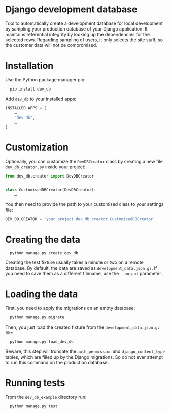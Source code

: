 Django development database
===========================

Tool to automatically create a development database for local development by sampling your production database of your Django application.
It maintains referential integrity by looking up the dependencies for the selected rows.
Regarding sampling of users, it only selects the site staff, so the customer data will not be compromised.


Installation
============

Use the Python package manager pip:

```bash
  pip install dev_db
```

Add `dev_db` to your installed apps:

```python
INSTALLED_APPS = [
    …
    "dev_db",
    …
]
```


Customization
=============

Optionally, you can customize the `DevDBCreator` class by creating a new file `dev_db_creator.py` inside your project:

```python
from dev_db.creator import DevDBCreator


class CustomisedDBCreator(DevDBCreator):
    …
```

You then need to provide the path to your customised class to your settings file:

```python
DEV_DB_CREATOR = 'your_project.dev_db_creator.CustomisedDBCreator'
```


Creating the data
=================

```bash
  python manage.py create_dev_db
```

Creating the test fixture usually takes a minute or two on a remote database. By default, the data are saved as `development_data.json.gz`. If you need to save them as a different filename, use the `--output` parameter.


Loading the data
================

First, you need to apply the migrations on an empty database:

```bash
  python manage.py migrate
```

Then, you just load the created fixture from the `development_data.json.gz` file:

```bash
  python manage.py load_dev_db
```

Beware, this step will truncate the `auth_permission` and `django_content_type` tables, which are filled up by the Django migrations. So do not ever attempt to run this command on the production database.


Running tests
=============

From the `dev_db_example` directory run:

```bash
  python manage.py test
```
